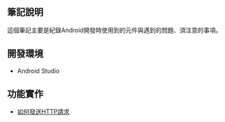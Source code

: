 
筆記說明
--
這個筆記主要是紀錄Android開發時使用到的元件與遇到的問題、須注意的事項。

開發環境
--
* Android Studio

功能實作
-- 
* [如何發送HTTP請求](https://github.com/NeroCube/Android/wiki/%E5%A6%82%E4%BD%95%E7%99%BC%E9%80%81HTTP%E8%AB%8B%E6%B1%82)
